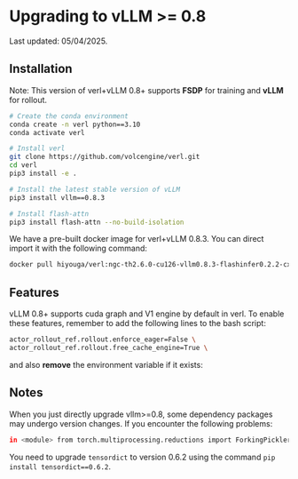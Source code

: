 # Upgrading to vLLM >= 0.8

Last updated: 05/04/2025.

## Installation

Note: This version of verl+vLLM 0.8+ supports **FSDP** for training and **vLLM** for rollout.

```bash
# Create the conda environment
conda create -n verl python==3.10
conda activate verl

# Install verl
git clone https://github.com/volcengine/verl.git
cd verl
pip3 install -e .

# Install the latest stable version of vLLM
pip3 install vllm==0.8.3

# Install flash-attn
pip3 install flash-attn --no-build-isolation

```

We have a pre-built docker image for verl+vLLM 0.8.3. You can direct import it with the following command:

```bash
docker pull hiyouga/verl:ngc-th2.6.0-cu126-vllm0.8.3-flashinfer0.2.2-cxx11abi0
```

## Features

vLLM 0.8+ supports cuda graph and V1 engine by default in verl. To enable these features, remember to add the following lines to the bash script:

```bash
actor_rollout_ref.rollout.enforce_eager=False \
actor_rollout_ref.rollout.free_cache_engine=True \
```

and also **remove** the environment variable if it exists:

## Notes

When you just directly upgrade vllm>=0.8, some dependency packages may undergo version changes. If you encounter the following problems:

```bash
in <module> from torch.multiprocessing.reductions import ForkingPickler ImportError: cannot import name 'ForkingPickler' from 'torch.multiprocessing.reductions' (/opt/conda/lib/python3.11/site-packages/torch/multiprocessing/reductions.py)
```

You need to upgrade `tensordict` to version 0.6.2 using the command `pip install tensordict==0.6.2`.
